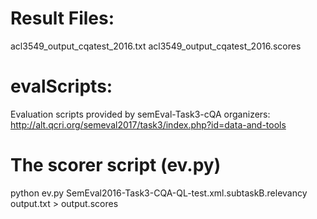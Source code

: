 # Result Files: 
acl3549_output_cqatest_2016.txt
acl3549_output_cqatest_2016.scores

# evalScripts: 
Evaluation scripts provided by semEval-Task3-cQA organizers: 
http://alt.qcri.org/semeval2017/task3/index.php?id=data-and-tools

# The scorer script (ev.py)
python ev.py SemEval2016-Task3-CQA-QL-test.xml.subtaskB.relevancy output.txt > output.scores



